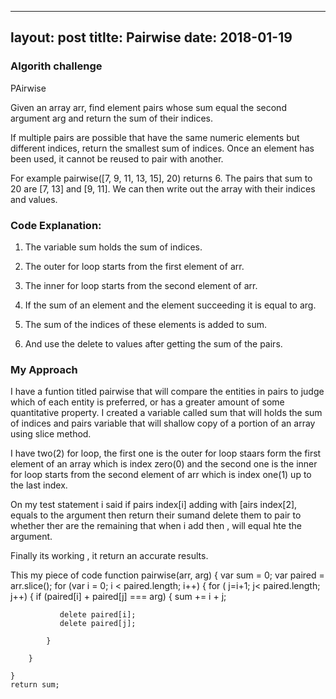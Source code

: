 
---
layout: post
titlte: Pairwise
date: 2018-01-19
---

### Algorith challenge

PAirwise

Given an array arr, find element pairs whose sum equal the second argument arg and return the sum of their indices.

If multiple pairs are possible that have the same numeric elements but different indices, return the smallest sum of indices. Once an element has been used, it cannot be reused to pair with another.

For example pairwise([7, 9, 11, 13, 15], 20) returns 6. The pairs that sum to 20 are [7, 13] and [9, 11]. We can then write out the array with their indices and values.



### Code Explanation:

1. The variable sum holds the sum of indices.

2. The outer for loop starts from the first element of arr.

3. The inner for loop starts from the second element of arr.

4. If the sum of an element and the element succeeding it is equal to arg.

5. The sum of the indices of these elements is added to sum.

6. And use the delete to values after getting the sum of the pairs.


### My Approach

I have a funtion titled pairwise that will compare the entities in pairs to judge which of each entity is preferred, or has a greater amount of some quantitative property. I created a variable called sum that will holds  the sum of indices and pairs variable that will shallow copy of a portion of an array using slice method.


I have two(2) for loop, the first one is the outer for loop staars  form the first element of an array which is index zero(0) and the second one  is the inner for loop starts from the second element of arr which is index one(1) up to the last index.


On my test statement i said if pairs index[i] adding with [airs index[2], equals to the argument then return their sumand delete them to pair to whether ther are the remaining that when i add then , will equal hte the argument.

Finally its working , it return an accurate results.

This my piece of code
function pairwise(arr, arg) {
    var sum = 0;
    var paired = arr.slice();
    for (var i = 0; i < paired.length; i++) {
        for ( j=i+1; j< paired.length; j++) {
            if (paired[i] + paired[j] === arg) {
                sum += i + j;

               delete paired[i];
               delete paired[j];

            }
    
        }

    }
    return sum;


